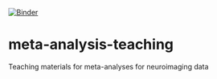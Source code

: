 [![Binder](https://mybinder.org/badge_logo.svg)](https://mybinder.org/v2/gh/switt4/meta-analysis-teaching/main?labpath=plot_compare_ibma_and_cbma.ipynb)

# meta-analysis-teaching
Teaching materials for meta-analyses for neuroimaging data
